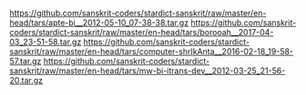 https://github.com/sanskrit-coders/stardict-sanskrit/raw/master/en-head/tars/apte-bi__2012-05-10_07-38-38.tar.gz
https://github.com/sanskrit-coders/stardict-sanskrit/raw/master/en-head/tars/borooah__2017-04-03_23-51-58.tar.gz
https://github.com/sanskrit-coders/stardict-sanskrit/raw/master/en-head/tars/computer-shrIkAnta__2016-02-18_19-58-57.tar.gz
https://github.com/sanskrit-coders/stardict-sanskrit/raw/master/en-head/tars/mw-bi-itrans-dev__2012-03-25_21-56-20.tar.gz
